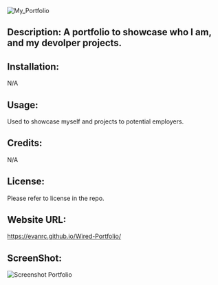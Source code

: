 ![My_Portfolio](https://user-images.githubusercontent.com/124648885/230560983-99779ea2-08be-4ee5-9466-b78125ebcddc.png)

## Description: A portfolio to showcase who I am, and my devolper projects.

## Installation:
N/A

## Usage:
Used to showcase myself and projects to potential employers.

## Credits:
N/A

## License:
Please refer to license in the repo.

## Website URL:
https://evanrc.github.io/Wired-Portfolio/

## ScreenShot:
![Screenshot Portfolio](https://user-images.githubusercontent.com/124648885/230562628-79ee50b4-249b-47af-b9a5-76c1b5b3e267.png)
